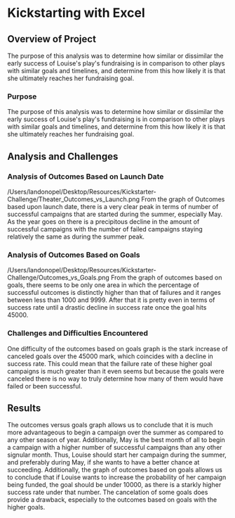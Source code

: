 # Kickstarting with Excel

## Overview of Project

The purpose of this analysis was to determine how similar or dissimilar the early success of Louise's play's fundraising is in comparison to other plays with similar goals and timelines, and determine from this how likely it is that she ultimately reaches her fundraising goal.

### Purpose

The purpose of this analysis was to determine how similar or dissimilar the early success of Louise's play's fundraising is in comparison to other plays with similar goals and timelines, and determine from this how likely it is that she ultimately reaches her fundraising goal.

## Analysis and Challenges

### Analysis of Outcomes Based on Launch Date

/Users/landonopel/Desktop/Resources/Kickstarter-Challenge/Theater_Outcomes_vs_Launch.png
From the graph of Outcomes based upon launch date, there is a very clear peak in terms of number of successful campaigns that are started during the summer, especially May. As the year goes on there is a precipitous decline in the amount of successful campaigns with the number of failed campaigns staying relatively the same as during the summer peak. 

### Analysis of Outcomes Based on Goals

/Users/landonopel/Desktop/Resources/Kickstarter-Challenge/Outcomes_vs_Goals.png
From the graph of outcomes based on goals, there seems to be only one area in which the percentage of successful outcomes is distinctly higher than that of failures and it ranges between less than 1000 and 9999. After that it is pretty even in terms of success rate until a drastic decline in success rate once the goal hits 45000.

### Challenges and Difficulties Encountered

One difficulty of the outcomes based on goals graph is the stark increase of canceled goals over the 45000 mark, which coincides with a decline in success rate. This could mean that the failure rate of these higher goal campaigns is much greater than it even seems but because the goals were canceled there is no way to truly determine how many of them would have failed or been successful.

## Results

The outcomes versus goals graph allows us to conclude that it is much more advantageous to begin a campaign over the summer as compared to any other season of year. Additionally, May is the best month of all to begin a campaign with a higher number of successful campaigns than any other signular month. Thus, Louise should start her campaign during the summer, and preferably during May, if she wants to have a better chance at succeeding. Additionally, the graph of outcomes based on goals allows us to conclude that if Louise wants to increase the probability of her campaign being funded, the goal should be under 10000, as there is a starkly higher success rate under that number. The cancelation of some goals does provide a drawback, especially to the outcomes based on goals with the higher goals. 
